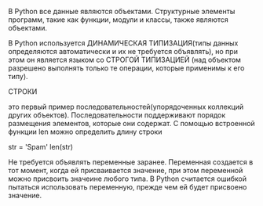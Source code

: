 В Python все данные являются объектами. Структурные элементы программ,
такие как функции, модули и классы, также являются объектами.

В Python используется ДИНАМИЧЕСКАЯ ТИПИЗАЦИЯ(типы данных определяются
автоматически и их не требуется объявлять), но при этом он является
языком со СТРОГОЙ ТИПИЗАЦИЕЙ (над объектом разрешено выполнять только
те операции, которые применимы к его типу).


СТРОКИ

это первый пример последовательностей(упорядоченных коллекций других
объектов). Последовательности поддерживают порядок размещения элементов,
которые они содержат.
С помощью встроенной функции len можно определить длину строки

str = 'Spam'
len(str)

Не требуется объявлять переменные заранее. Переменная создается в тот момент,
когда ей присваивается значение, при этом переменной можно присвоить значеине
любого типа.
В Python считается ошибкой пытаться использовать переменную, прежде чем ей
будет присвоено значение.


